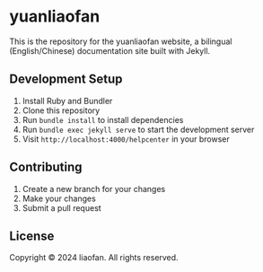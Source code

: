 # yuanliaofan

This is the repository for the yuanliaofan website, a bilingual (English/Chinese) documentation site built with Jekyll.

## Development Setup

1. Install Ruby and Bundler
2. Clone this repository
3. Run `bundle install` to install dependencies
4. Run `bundle exec jekyll serve` to start the development server
5. Visit `http://localhost:4000/helpcenter` in your browser


## Contributing

1. Create a new branch for your changes
2. Make your changes
3. Submit a pull request

## License

Copyright © 2024 liaofan. All rights reserved.
